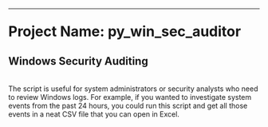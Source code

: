 # <hr>Project Name: py_win_sec_auditor</hr>
<h2>Windows Security Auditing</h2>
<br>
The script is useful for system administrators or security analysts who need to review Windows logs. For example, if you wanted to investigate system events from the past 24 hours, you could run this script and get all those events in a neat CSV file that you can open in Excel.
